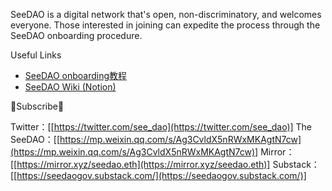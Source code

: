 SeeDAO is a digital network that's open, non-discriminatory, and welcomes everyone. Those interested in joining can expedite the process through the SeeDAO onboarding procedure.

Useful Links

- [SeeDAO onboarding教程](https://deschool.app/origin/series/62f0adc68b90ee1aa913a965/learning?courseId=62f0adc68b90ee1aa913a966)
- [SeeDAO Wiki (Notion)](https://www.notion.so/f57031667089473faa7ea3560d05960c?pvs=21)  

📢Subscribe📢

Twitter：[[https://twitter.com/see_dao](https://twitter.com/see_dao)]
The SeeDAO：[[https://mp.weixin.qq.com/s/Ag3CvldX5nRWxMKAgtN7cw](https://mp.weixin.qq.com/s/Ag3CvldX5nRWxMKAgtN7cw)]
Mirror： [[https://mirror.xyz/seedao.eth](https://mirror.xyz/seedao.eth)]
Substack：[[https://seedaogov.substack.com/](https://seedaogov.substack.com/)]